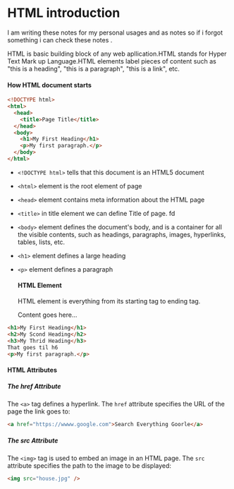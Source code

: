 # HTML introduction

I am writing these notes for my personal usages and as notes so if i forgot something i can check these notes .

HTML is basic building block of any web apllication.HTML stands for Hyper Text Mark up Language.HTML elements label pieces of content such as "this is a heading", "this is a paragraph", "this is a link", etc.

#### How HTML document starts

```html
<!DOCTYPE html>
<html>
  <head>
    <title>Page Title</title>
  </head>
  <body>
    <h1>My First Heading</h1>
    <p>My first paragraph.</p>
  </body>
</html>
```

- `<!DOCTYPE html>` tells that this document is an HTML5 document

- `<html>` element is the root element of page

- `<head>` element contains meta information about the HTML page

- `<title>` in title element we can define Title of page.
  fd
- `<body>` element defines the document's body, and is a container for all the visible contents, such as headings, paragraphs, images, hyperlinks, tables, lists, etc.

- `<h1>` element defines a large heading

- `<p>` element defines a paragraph

  #### HTML Element

  HTML element is everything from its starting tag to ending tag.

  <tagname>Content goes here...</tagname>

```html
<h1>My First Heading</h1>
<h2>My Scond Heading</h2>
<h3>My Thrid Heading</h3>
That goes til h6
<p>My first paragraph.</p>
```

#### HTML Attributes

##### The href Attribute

The `<a>` tag defines a hyperlink. The `href` attribute specifies the URL of the page the link goes to:

```html
<a href="https://wwww.google.com">Search Everything Goorle</a>
```

##### The src Attribute

The `<img>` tag is used to embed an image in an HTML page. The `src` attribute specifies the path to the image to be displayed:

```html
<img src="house.jpg" />
```
